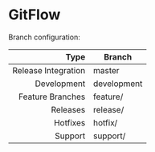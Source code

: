 # GitFlow

Branch configuration: 

| Type					| Branch		|
|--:					|---			|
| Release Integration	| master		|
| Development			| development	|
| Feature Branches		| feature/		|
| Releases				| release/		|
| Hotfixes				| hotfix/		|
| Support				| support/		|

